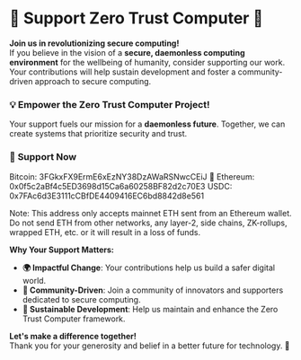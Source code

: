 # 🌟 Support Zero Trust Computer 🌟

**Join us in revolutionizing secure computing!**  
If you believe in the vision of a **secure, daemonless computing environment** for the wellbeing of humanity, consider supporting our work. Your contributions will help sustain development and foster a community-driven approach to secure computing.

### 💡 **Empower the Zero Trust Computer Project!**  
Your support fuels our mission for a **daemonless future**. Together, we can create systems that prioritize security and trust.

### 🔗 **Support Now**
Bitcoin: 3FGkxFX9ErmE6xEzNY38DzAWaRSNwcCEiJ 🔗
Ethereum: 0x0f5c2aBf4c5ED3698d15Ca6a60258BF82d2c70E3
USDC: 0x7FAc6d3E3111cCBfDE4409416EC6bd8842d8e561

Note: This address only accepts mainnet ETH sent from an Ethereum wallet. Do not send ETH from other networks, any layer-2, side chains, ZK-rollups, wrapped ETH, etc. or it will result in a loss of funds.

**Why Your Support Matters:**
- **🌍 Impactful Change**: Your contributions help us build a safer digital world.
- **🤝 Community-Driven**: Join a community of innovators and supporters dedicated to secure computing.
- **🚀 Sustainable Development**: Help us maintain and enhance the Zero Trust Computer framework.

**Let's make a difference together!**  
Thank you for your generosity and belief in a better future for technology. 🙌
